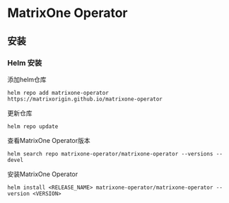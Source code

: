 # MatrixOne Operator

## 安装

### Helm 安装

添加helm仓库

```shell
helm repo add matrixone-operator https://matrixorigin.github.io/matrixone-operator
```

更新仓库

```shell
helm repo update
```

查看MatrixOne Operator版本

```shell
helm search repo matrixone-operator/matrixone-operator --versions --devel
```

安装MatrixOne Operator

```shell
helm install <RELEASE_NAME> matrixone-operator/matrixone-operator --version <VERSION>
```
